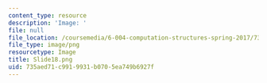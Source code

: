 ```yaml
---
content_type: resource
description: 'Image: '
file: null
file_location: /coursemedia/6-004-computation-structures-spring-2017/735aed71c9919931b0705ea749b6927f_Slide18.png
file_type: image/png
resourcetype: Image
title: Slide18.png
uid: 735aed71-c991-9931-b070-5ea749b6927f
---
```


